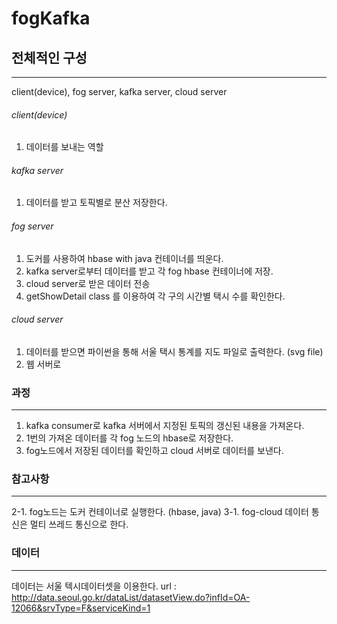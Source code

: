 # fogKafka

## 전체적인 구성
--------------------------------
client(device), fog server, kafka server, cloud server

###### client(device)
1. 데이터를 보내는 역할

###### kafka server
1. 데이터를 받고 토픽별로 분산 저장한다.

###### fog server
1. 도커를 사용하여 hbase with java 컨테이너를 띄운다.
2. kafka server로부터 데이터를 받고 각 fog hbase 컨테이너에 저장.
3. cloud server로 받은 데이터 전송
4. getShowDetail class 를 이용하여 각 구의 시간별 택시 수를 확인한다.

###### cloud server
1. 데이터를 받으면 파이썬을 통해 서울 택시 통계를 지도 파일로 출력한다. (svg file)
2. 웹 서버로 


### 과정
-------------------------------
1. kafka consumer로 kafka 서버에서 지정된 토픽의 갱신된 내용을 가져온다.
2. 1번의 가져온 데이터를 각 fog 노드의 hbase로 저장한다.
3. fog노드에서 저장된 데이터를 확인하고 cloud 서버로 데이터를 보낸다.

### 참고사항
-------------------------------
2-1. fog노드는 도커 컨테이너로 실행한다. (hbase, java)
3-1. fog-cloud 데이터 통신은 멀티 쓰레드 통신으로 한다.

### 데이터
-------------------------------
데이터는 서울 텍시데이터셋을 이용한다.
url : http://data.seoul.go.kr/dataList/datasetView.do?infId=OA-12066&srvType=F&serviceKind=1
